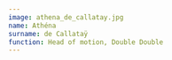 ```yaml
---
image: athena_de_callatay.jpg
name: Athéna
surname: de Callataÿ
function: Head of motion, Double Double
---
```


